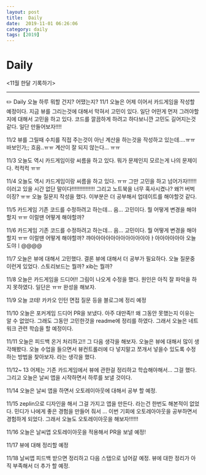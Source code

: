 ```yaml
---
layout: post
title:  Daily
date:  2019-11-01 06:26:06
category: daily
tags: [2019]
---
```


# Daily

<11월 한달 기록하기>

------

✏️ Daily 오늘 하루 뭐할 건지? 어땠는지?
11/1 오늘은 어제 이어서 카드게임을 작성할 예정이다.
지금 뷰를 그리는것에 대해서 막혀서 고민이 있다.
일단 어떤게 먼저 그려야할지에 대해서 고민을 하고 있다.
코드를 깔끔하게 하려고 하다보니깐 고민도 길어지는것 같다.
일단 만들어보자!!!!

11/2 뷰를 그릴때 수치를 직접 주는것이 아닌 계산을 하는것을 작성하고 있는데....ㅠㅠ 바보인가;; 흐음..ㅠㅠ 계산이 잘 되지 않는다... ㅠㅠ

11/3 오늘도 역시 카드게임이랑 씨름을 하고 있다. 뭐가 문제인지 모르는게 나의 문제이다. 컥컥컥 ㅠㅠ 

11/4 오늘도 역시 카드게임이랑 씨름을 하고 있다. ㅠㅠ
그만 고민을 하고 넘어가자!!!!!! 이러고 있을 시간 없단 말이다!!!!!!!!!!!!!!!
그리고 노트북을 너무 혹사시켰나? 왜?! 버벅이징? ㅠㅠ
오늘 질문지 작성을 했다. 이부분은 더 공부해서 업데이트를 해야할것 같다.

11/5 카드게임 기존 코드를 수정하려고 하는데... 음... 고민이다. 뭘 어떻게 변경을 해야할지 ㅠㅠ 이럴땐 어떻게 해야할까?

11/6 카드게임 기존 코드를 수정하려고 하는데... 음... 고민이다. 뭘 어떻게 변경을 해야할지 ㅠㅠ 이럴땐 어떻게 해야할까? 꺄아아아아아아아아아아아아ㅏ아아아아아아 오늘도야ㅣ@@@@

11/7 오늘은 뷰에 대해서 고민했다. 
결론 뷰에 대해서 더 공부가 필요하다.
오늘 질문중 이런게 있었다. 스토리보드는 뭘까? 
xib는 뭘까?

11/8 오늘은 카드게임을 드디어!! 그림이 나오게 수정을 했다.
원인은 아직 잘 파악을 하지 못하였다. 일단은 ㅠㅠ 완성을 해보자.

11/9 오늘 코테! 카카오 인턴 
면접 질문 등을 블로그에 정리 예정

11/10 오늘은 포커게임 드디어 PR을 보냈다. 아주 대만족!!
왜 그동안 못했는지 이유는 알 수 없었다. 그래도 그동안 고민한것을 readme에 정리를 하였다.
그래서 오늘은 네트워크 관련 학습을 할 예정이다.

11/11 오늘은 피드백 온거 처리하고!! 그 다음 생각을 해보자.
오늘은 뷰에 대해서 많이 생각해봤다. 
오늘 수업을 들으면서 뷰컨트롤러에 다 넣지말고 쪼개서 넣을수 있도록 수정하는 방법을 찾아보자. 라는 생각을 했다.

11/12~ 13 
어제는 기존 카드게임에서 뷰에 관한걸 정리하고 학습해야해서...
그걸 했다. 
그리고 오늘은 날씨 앱을 시작하면서 하루를 보낼 것이다.

11/14 오늘은 날씨 앱을 하면서 오토레이아웃에 대해서 공부 할 예정.

11/15 zeplin으로 디자인을 해서 그걸 가지고 앱을 만든다. 라는건 한번도 해본적이 없었다. 민디가 나에게 좋은 경험을 만들어 줘서 ... 이번 기회에 오토레아아웃을 공부하면서 경험하게 되었다. 
그래서 오늘도 오토레이아웃을 해보자!!!!!!

11/16 오늘은 날씨앱 오토레이아웃을 적용해서 PR을 보낼 예정!

11/17 뷰에 대해 정리할 예정

11/18 날씨앱 피드백 받으면 정리하고 다음 스탭으로 넘어갈 예정.
뷰에 대한 정리가 아직 부족해서 더 추가 할 예정.